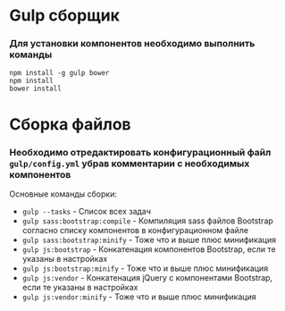 # Gulp сборщик

### Для установки компонентов необходимо выполнить команды
```
npm install -g gulp bower
npm install
bower install
```

# Сборка файлов
### Необходимо отредактировать конфигурационный файл `gulp/config.yml` убрав комментарии с необходимых компонентов
Основные команды сборки:
* `gulp --tasks` - Список всех задач
* `gulp sass:bootstrap:compile` - Компиляция sass файлов Bootstrap согласно списку компонентов в конфигурационном файле
* `gulp sass:bootstrap:minify` - Тоже что и выше плюс минификация
* `gulp js:bootstrap` - Конкатенация компонентов Bootstrap, если те указаны в настройках
* `gulp js:bootstrap:minify` - Тоже что и выше плюс минификация
* `gulp js:vendor` - Конкатенация jQuery с компонентами Bootstrap, если те указаны в настройках
* `gulp js:vendor:minify` - Тоже что и выше плюс минификация
